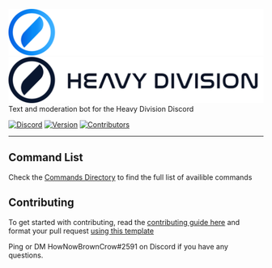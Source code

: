 ![Heavy Division](https://github.com/Heavy-Division/branding/blob/main/src/svg/Logo%20Dark.svg#gh-dark-mode-only)
![Heavy Division](https://github.com/Heavy-Division/branding/blob/main/src/svg/Logo%20Light.svg#gh-light-mode-only)
Text and moderation bot for the Heavy Division Discord

[![Discord](https://img.shields.io/discord/808476259016769546?color=%237289DA&label=%20&logo=Discord&logoColor=%23ffff)](https://discord.gg/BR38YwKZea)
[![Version](https://img.shields.io/badge/Release-v0.1.13-%230761e2%20)](https://github.com/Heavy-Division/B78XH/releases/tag/v0.1.13)
[![Contributors](https://img.shields.io/github/contributors/Heavy-division/B78XH?color=%230761e2%20)](https://github.com/Heavy-Division/B78XH/graphs/contributors)
***

## Command List
Check the [Commands Directory](https://github.com/Heavy-Division/heavy-division-bot/blob/staging/.github/COMMANDS.md) to find the full list of availible commands 

## Contributing 
To get started with contributing, read the [contributing guide here](https://github.com/Heavy-Division/heavy-division-bot/blob/staging/.github/CONTRIBUTING.md) 
and format your pull request [using this template](https://github.com/Heavy-Division/heavy-division-bot/blob/staging/.github/PULL_REQUEST_TEMPLATE.md)

Ping or DM HowNowBrownCrow#2591 on Discord if you have any questions.
